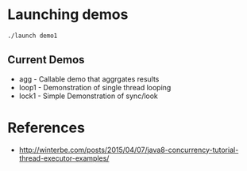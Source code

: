 # Launching demos 

```
./launch demo1
```

## Current Demos

* agg - Callable demo that aggrgates results
* loop1 - Demonstration of single thread looping
* lock1 - Simple Demonstration of sync/look 

# References
* http://winterbe.com/posts/2015/04/07/java8-concurrency-tutorial-thread-executor-examples/